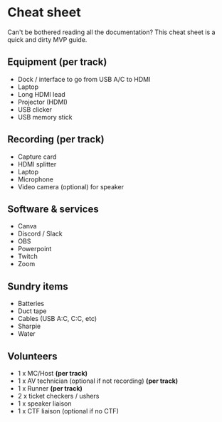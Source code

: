 # Cheat sheet

Can't be bothered reading all the documentation? This cheat sheet is a quick and dirty MVP guide.

## Equipment (per track)

- Dock / interface to go from USB A/C to HDMI
- Laptop
- Long HDMI lead
- Projector (HDMI)
- USB clicker
- USB memory stick

## Recording (per track)

- Capture card
- HDMI splitter
- Laptop
- Microphone
- Video camera (optional) for speaker

## Software & services

- Canva
- Discord / Slack
- OBS
- Powerpoint
- Twitch
- Zoom

## Sundry items

- Batteries
- Duct tape
- Cables (USB A:C, C:C, etc)
- Sharpie
- Water

## Volunteers

- 1 x MC/Host **(per track)**
- 1 x AV technician (optional if not recording) **(per track)**
- 1 x Runner **(per track)**
- 2 x ticket checkers / ushers
- 1 x speaker liaison
- 1 x CTF liaison (optional if no CTF)
